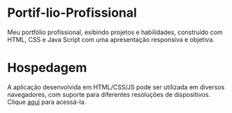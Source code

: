 # Portif-lio-Profissional
 Meu portfólio profissional, exibindo projetos e habilidades, construído com HTML, CSS e Java Script com uma apresentação responsiva e objetiva.

# Hospedagem
A aplicação desenvolvida em HTML/CSS/JS pode ser utilizada em diversos navegadores, com suporte para diferentes resoluções de dispositivos. Clique <a href="/">aqui</a> para acessá-la.
